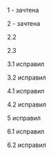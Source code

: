 1 - зачтена

2 - зачтена

2.2

2.3

3.1 исправил

3.2 исправил

4.1 исправил

4.2 исправил

5 исправил

6.1 исправил

6.2 исправил
